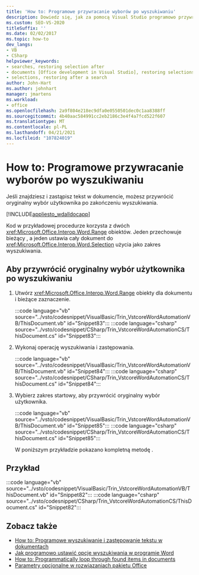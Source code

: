 ```yaml
---
title: 'How to: Programowe przywracanie wyborów po wyszukiwaniu'
description: Dowiedz się, jak za pomocą Visual Studio programowo przywrócić wybrane opcje po wyszukiwaniu w dokumencie programu Microsoft Word.
ms.custom: SEO-VS-2020
titleSuffix: ''
ms.date: 02/02/2017
ms.topic: how-to
dev_langs:
- VB
- CSharp
helpviewer_keywords:
- searches, restoring selection after
- documents [Office development in Visual Studio], restoring selections
- selections, restoring after a search
author: John-Hart
ms.author: johnhart
manager: jmartens
ms.workload:
- office
ms.openlocfilehash: 2a9f804e218ec9dfa0e0550501dec0c1aa8388ff
ms.sourcegitcommit: 4b40aac584991cc2eb2186c3e4f4a7fcd522f607
ms.translationtype: MT
ms.contentlocale: pl-PL
ms.lasthandoff: 04/21/2021
ms.locfileid: "107824019"
---
```

# <a name="how-to-programmatically-restore-selections-after-searches"></a>How to: Programowe przywracanie wyborów po wyszukiwaniu
  Jeśli znajdziesz i zastąpisz tekst w dokumencie, możesz przywrócić oryginalny wybór użytkownika po zakończeniu wyszukiwania.

 [!INCLUDE[appliesto_wdalldocapp](../vsto/includes/appliesto-wdalldocapp-md.md)]

 Kod w przykładowej procedurze korzysta z dwóch <xref:Microsoft.Office.Interop.Word.Range> obiektów. Jeden przechowuje bieżący , a jeden ustawia cały dokument do <xref:Microsoft.Office.Interop.Word.Selection> użycia jako zakres wyszukiwania.

## <a name="to-restore-the-users-original-selection-after-a-search"></a>Aby przywrócić oryginalny wybór użytkownika po wyszukiwaniu

1. Utwórz <xref:Microsoft.Office.Interop.Word.Range> obiekty dla dokumentu i bieżące zaznaczenie.

    :::code language="vb" source="../vsto/codesnippet/VisualBasic/Trin_VstcoreWordAutomationVB/ThisDocument.vb" id="Snippet83":::
    :::code language="csharp" source="../vsto/codesnippet/CSharp/Trin_VstcoreWordAutomationCS/ThisDocument.cs" id="Snippet83":::

2. Wykonaj operację wyszukiwania i zastępowania.

    :::code language="vb" source="../vsto/codesnippet/VisualBasic/Trin_VstcoreWordAutomationVB/ThisDocument.vb" id="Snippet84":::
    :::code language="csharp" source="../vsto/codesnippet/CSharp/Trin_VstcoreWordAutomationCS/ThisDocument.cs" id="Snippet84":::

3. Wybierz zakres startowy, aby przywrócić oryginalny wybór użytkownika.

    :::code language="vb" source="../vsto/codesnippet/VisualBasic/Trin_VstcoreWordAutomationVB/ThisDocument.vb" id="Snippet85":::
    :::code language="csharp" source="../vsto/codesnippet/CSharp/Trin_VstcoreWordAutomationCS/ThisDocument.cs" id="Snippet85":::

   W poniższym przykładzie pokazano kompletną metodę .

## <a name="example"></a>Przykład
 :::code language="vb" source="../vsto/codesnippet/VisualBasic/Trin_VstcoreWordAutomationVB/ThisDocument.vb" id="Snippet82":::
 :::code language="csharp" source="../vsto/codesnippet/CSharp/Trin_VstcoreWordAutomationCS/ThisDocument.cs" id="Snippet82":::

## <a name="see-also"></a>Zobacz także
- [How to: Programowe wyszukiwanie i zastępowanie tekstu w dokumentach](../vsto/how-to-programmatically-search-for-and-replace-text-in-documents.md)
- [Jak programowo ustawić opcje wyszukiwania w programie Word](../vsto/how-to-programmatically-set-search-options-in-word.md)
- [How to: Programmatically loop through found items in documents](../vsto/how-to-programmatically-loop-through-found-items-in-documents.md)
- [Parametry opcjonalne w rozwiązaniach pakietu Office](../vsto/optional-parameters-in-office-solutions.md)
